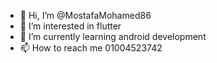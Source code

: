 - 👋 Hi, I’m @MostafaMohamed86
- 👀 I’m interested in flutter
- 🌱 I’m currently learning android development
- 📫 How to reach me 01004523742

<!---
MostafaMohamed86/MostafaMohamed86 is a ✨ special ✨ repository because its `README.md` (this file) appears on your GitHub profile.
You can click the Preview link to take a look at your changes.
--->
